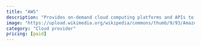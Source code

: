 ```yaml
---
title: "AWS"
description: "Provides on-demand cloud computing platforms and APIs to individuals, companies, and governments, on a metered pay-as-you-go basis."
image: "https://upload.wikimedia.org/wikipedia/commons/thumb/9/93/Amazon_Web_Services_Logo.svg/1280px-Amazon_Web_Services_Logo.svg.png"
category: "Cloud provider"
pricing: [paid]
---
```

